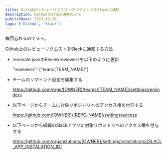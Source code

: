 ```yaml
---
title: GithubのレビューリクエストのリマインドをSlackに通知
description: GithubのSlack連携のメモ
publishDate: 2023-10-20
tags: ['Github', 'Slack']
---
```


毎回忘れるのでメモ。

Github上のレビューリクエストをSlackに通知する方法

- renovate.jsonのReviewreviewersを以下のように更新

  "reviewers": ["team:[TEAM_NAME]"]

- チームのリマインド設定を編集する

  https://github.com/orgs/[OWNER]/teams/[TEAM_NAME]/settings/reminders

- 以下ページからチームに対象リポジトリへのアクセス権を付与する

  https://github.com/[OWNER]/[REPO_NAME]/settings/access

- 以下ページから組織のSlackアプリに対象リポジトリへのアクセス権を付与する

  https://github.com/organizations/[OWNER]/settings/installations/[SLACL_APP_INSTALATION_ID]
